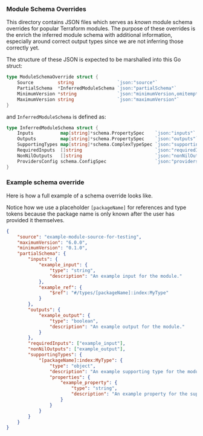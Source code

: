 ### Module Schema Overrides

This directory contains JSON files which serves as _known_ module schema overrides for popular Terraform modules. The purpose of these overrides is the enrich the inferred module schema with additional information, especially around correct output types since we are not inferring those correctly yet. 

The structure of these JSON is expected to be marshalled into this Go struct:
```go
type ModuleSchemaOverride struct {
	Source         string                `json:"source"`
	PartialSchema  *InferredModuleSchema `json:"partialSchema"`
	MinimumVersion *string               `json:"minimumVersion,omitempty"`
	MaximumVersion string                `json:"maximumVersion"`
}
```
and `InferredModuleSchema` is defined as:
```go
type InferredModuleSchema struct {
	Inputs          map[string]*schema.PropertySpec    `json:"inputs"`
	Outputs         map[string]*schema.PropertySpec    `json:"outputs"`
	SupportingTypes map[string]*schema.ComplexTypeSpec `json:"supportingTypes"`
	RequiredInputs  []string                           `json:"requiredInputs"`
	NonNilOutputs   []string                           `json:"nonNilOutputs"`
	ProvidersConfig schema.ConfigSpec                  `json:"providersConfig"`
}
```

### Example schema override

Here is how a full example of a schema override looks like. 

Notice how we use a placeholder `[packageName]` for references and type tokens because the package name is only known after the user has provided it themselves. 
```json
{
    "source": "example-module-source-for-testing",
    "maximumVersion": "6.0.0",
    "minimumVersion": "0.1.0",
    "partialSchema": {
        "inputs": {
            "example_input": {
                "type": "string",
                "description": "An example input for the module."
            },
            "example_ref": {
                "$ref": "#/types/[packageName]:index:MyType"
            }
        },
        "outputs": {
            "example_output": {
                "type": "boolean",
                "description": "An example output for the module."
            }
        },
        "requiredInputs": ["example_input"],
        "nonNilOutputs": ["example_output"],
        "supportingTypes": {
            "[packageName]:index:MyType": {
                "type": "object",
                "description": "An example supporting type for the module.",
                "properties": {
                    "example_property": {
                        "type": "string",
                        "description": "An example property for the supporting type."
                    }
                }
            }
        }
    }
}
```